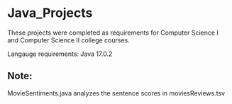 # Java_Projects
These projects were completed as requirements for Computer Science I and Computer Science II college courses.

Langauge requirements:
Java 17.0.2

## Note:
MovieSentiments.java analyzes the sentence scores in moviesReviews.tsv
